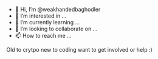 - 👋 Hi, I’m @weakhandedbaghodler
- 👀 I’m interested in ...
- 🌱 I’m currently learning ...
- 💞️ I’m looking to collaborate on ...
- 📫 How to reach me ...

<!---
weakhandedbaghodler/weakhandedbaghodler is a ✨ special ✨ repository because its `README.md` (this file) appears on your GitHub profile.
You can click the Preview link to take a look at your changes.
--->

Old to crytpo new to coding want to get involved or help :)

